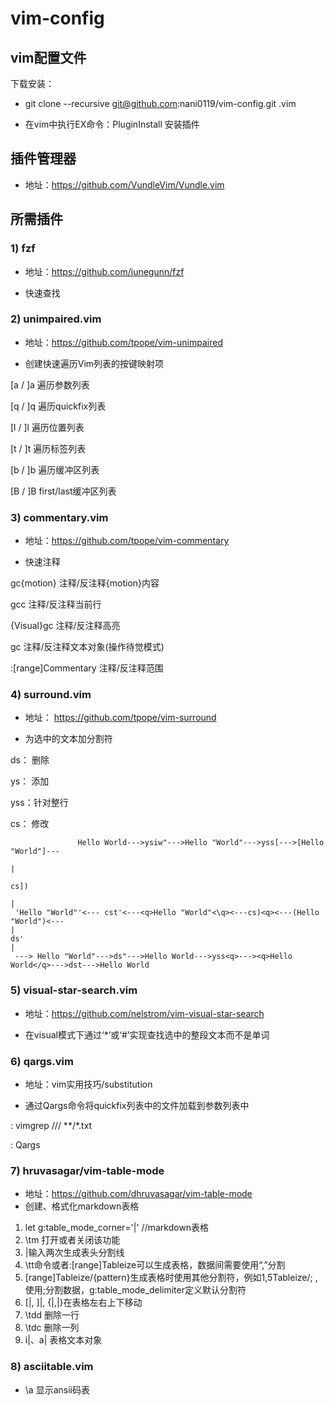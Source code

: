 # vim-config
## vim配置文件


下载安装：

- git clone --recursive git@github.com:nani0119/vim-config.git .vim

- 在vim中执行EX命令：PluginInstall 安装插件

## 插件管理器

- 地址：https://github.com/VundleVim/Vundle.vim

## 所需插件
### 1) fzf 

- 地址：https://github.com/junegunn/fzf

- 快速查找


### 2) unimpaired.vim

- 地址：https://github.com/tpope/vim-unimpaired

- 创建快速遍历Vim列表的按键映射项

 [a / ]a   遍历参数列表

 [q / ]q   遍历quickfix列表

 [l / ]l   遍历位置列表

 [t / ]t   遍历标签列表

 [b / ]b   遍历缓冲区列表

 [B / ]B   first/last缓冲区列表



### 3) commentary.vim

- 地址：https://github.com/tpope/vim-commentary

- 快速注释

 gc{motion}           注释/反注释{motion}内容

 gcc                  注释/反注释当前行

 {Visual}gc           注释/反注释高亮

 gc                   注释/反注释文本对象(操作待觉模式)

 :[range]Commentary   注释/反注释范围

### 4) surround.vim

- 地址： https://github.com/tpope/vim-surround

- 为选中的文本加分割符

 ds： 删除

 ys： 添加

 yss：针对整行

 cs： 修改

```
               Hello World--->ysiw"--->Hello "World"--->yss[--->[Hello "World"]---
                                                                                  |
                                                                                 cs])
																				  |
 'Hello "World"'<--- cst'<---<q>Hello "World"<\q><---cs)<q><---(Hello "World")<---
|
ds'
|
 ---> Hello "World"--->ds"--->Hello World--->yss<q>---><q>Hello World</q>--->dst--->Hello World
```

### 5) visual-star-search.vim

- 地址：https://github.com/nelstrom/vim-visual-star-search

- 在visual模式下通过‘\*’或‘#’实现查找选中的整段文本而不是单词

### 6) qargs.vim

- 地址：vim实用技巧/substitution

- 通过Qargs命令将quickfix列表中的文件加载到参数列表中

: vimgrep     /<c-r>//    \*\*/\*.txt
 
: Qargs

### 7) hruvasagar/vim-table-mode

- 地址：https://github.com/dhruvasagar/vim-table-mode
- 创建、格式化markdown表格

1. let g:table_mode_corner='|'  //markdown表格
2. \tm 打开或者关闭该功能
3. |输入两次生成表头分割线
4. \tt命令或者:[range]Tableize可以生成表格，数据间需要使用“,”分割
5. [range]Tableize/{pattern}生成表格时使用其他分割符，例如1,5Tableize/;  ,使用;分割数据，g:table_mode_delimiter定义默认分割符
6. [|, ]|, {|,|}在表格左右上下移动
7. \tdd 删除一行
8. \tdc 删除一列
9. i|、a| 表格文本对象

### 8) asciitable.vim

- \a 显示ansii码表
